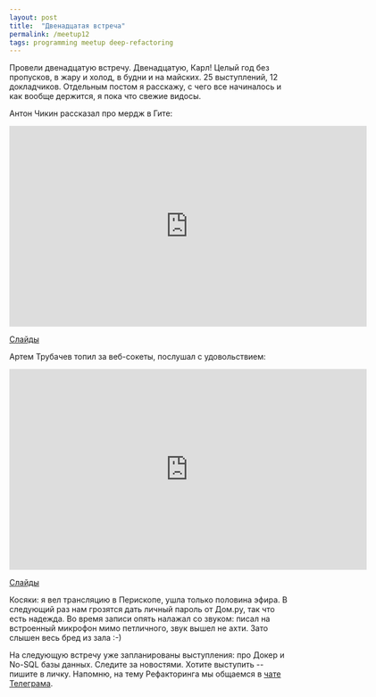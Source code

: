 ```yaml
---
layout: post
title:  "Двенадцатая встреча"
permalink: /meetup12
tags: programming meetup deep-refactoring
---
```


Провели двенадцатую встречу. Двенадцатую, Карл! Целый год без пропусков, в жару
и холод, в будни и на майских. 25 выступлений, 12 докладчиков. Отдельным постом
я расскажу, с чего все начиналось и как вообще держится, я пока что свежие
видосы.

Антон Чикин рассказал про мердж в Гите:

<iframe width="640" height="360" src="https://www.youtube.com/embed/Ei2PfAKUkaI"
frameborder="0" allowfullscreen></iframe>

[Слайды](https://speakerdeck.com/achikin/git-merge-in-depth)

Артем Трубачев топил за веб-сокеты, послушал с удовольствием:

<iframe width="640" height="360" src="https://www.youtube.com/embed/coitU07ZTsM"
frameborder="0" allowfullscreen></iframe>

[Слайды](http://slides.com/artemtrubachev/websocket#/)

Косяки: я вел трансляцию в Перископе, ушла только половина эфира. В следующий
раз нам грозятся дать личный пароль от Дом.ру, так что есть надежда. Во время
записи опять налажал со звуком: писал на встроенный микрофон мимо петличного,
звук вышел не ахти. Зато слышен весь бред из зала :-)

На следующую встречу уже запланированы выступления: про Докер и No-SQL базы
данных. Следите за новостями. Хотите выступить -- пишите в личку. Напомню, на
тему Рефакторинга мы общаемся в
[чате Телеграма](https://telegram.me/deeprefactoring).
